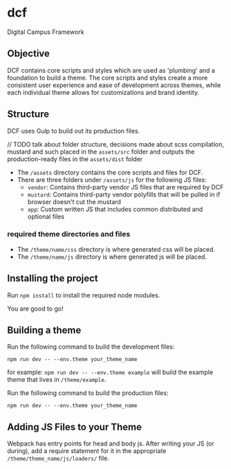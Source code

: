 # dcf
Digital Campus Framework

## Objective
DCF contains core scripts and styles which are used as 'plumbing' and a foundation to build a theme. The core scripts and styles create a more consistent user experience and ease of development across themes, while each individual theme allows for customizations and brand identity.

## Structure
DCF uses Gulp to build out its production files.  

// TODO talk about folder structure, decisions made about scss compilation, mustard and such 
placed in the `assets/src` folder and outputs the production-ready files in the `assets/dist` folder

* The `/assets` directory contains the core scripts and files for DCF.
* There are three folders under `/assets/js` for the following JS files:
    * `vendor`: Contains third-party vendor JS files that are required by DCF
    * `mustard`: Contains third-party vendor polyfills that will be pulled in if browser doesn't cut the mustard
    * `app`: Custom written JS that includes common distributed and optional files 
    

### required theme directories and files

* The `/theme/name/css` directory is where generated css will be placed.
* The `/theme/name/js` directory is where generated js will be placed.

## Installing the project

Run `npm install` to install the required node modules.

You are good to go!

## Building a theme

Run the following command to build the development files:

```
npm run dev -- --env.theme your_theme_name
```

for example: `npm run dev -- --env.theme example` will build the example theme that lives in `/theme/example`.

Run the following command to build the production files:
```
npm run dev -- --env.theme your_theme_name
```

## Adding JS Files to your Theme

Webpack has entry points for head and body js. After writing your JS (or during), add a require statement for it in the
appropriate `/theme/theme_name/js/loaders/` file. 